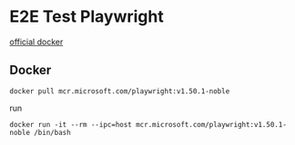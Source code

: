 # E2E Test Playwright

[official docker](https://playwright.dev/docs/docker)

## Docker
```
docker pull mcr.microsoft.com/playwright:v1.50.1-noble
```

run
```
docker run -it --rm --ipc=host mcr.microsoft.com/playwright:v1.50.1-noble /bin/bash
```